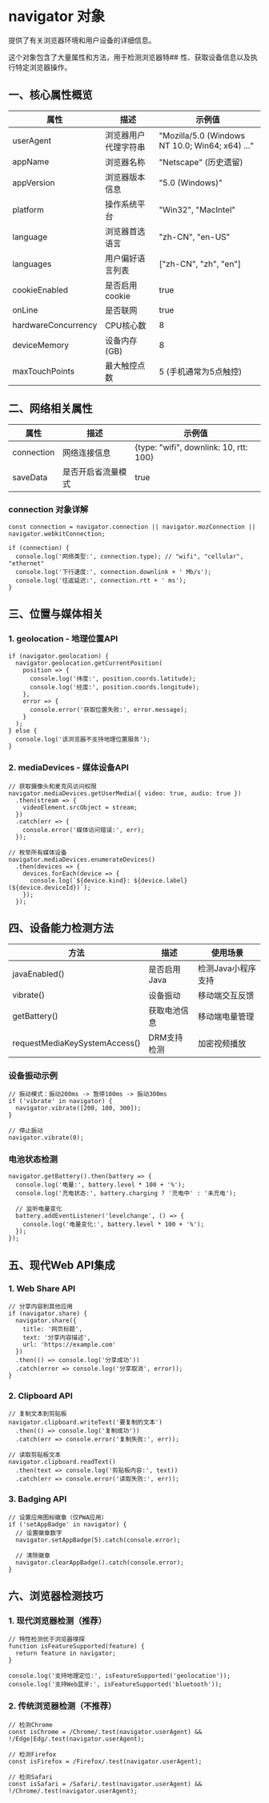 # navigator 对象
提供了有关浏览器环境和用户设备的详细信息。

这个对象包含了大量属性和方法，用于检测浏览器特## 性、获取设备信息以及执行特定浏览器操作。


## 一、核心属性概览
属性	|描述|	示例值
-|-|-
userAgent|	浏览器用户代理字符串|	"Mozilla/5.0 (Windows NT 10.0; Win64; x64) ..."
appName|	浏览器名称|	"Netscape" (历史遗留)
appVersion|	浏览器版本信息|	"5.0 (Windows)"
platform|	操作系统平台|	"Win32", "MacIntel"
language|	浏览器首选语言|	"zh-CN", "en-US"
languages|	用户偏好语言列表|	["zh-CN", "zh", "en"]
cookieEnabled|	是否启用cookie|	true
onLine|	是否联网|	true
hardwareConcurrency|	CPU核心数|	8
deviceMemory|	设备内存(GB)|	8
maxTouchPoints|	最大触控点数|	5 (手机通常为5点触控)
## 二、网络相关属性
属性	|描述|	示例值
-|-|-
connection|	网络连接信息|	{type: "wifi", downlink: 10, rtt: 100}
saveData|	是否开启省流量模式|	true

### connection 对象详解
```
const connection = navigator.connection || navigator.mozConnection || navigator.webkitConnection;

if (connection) {
  console.log('网络类型:', connection.type); // "wifi", "cellular", "ethernet"
  console.log('下行速度:', connection.downlink + ' Mb/s');
  console.log('往返延迟:', connection.rtt + ' ms');
}
```
## 三、位置与媒体相关
### 1. geolocation - 地理位置API
```
if (navigator.geolocation) {
  navigator.geolocation.getCurrentPosition(
    position => {
      console.log('纬度:', position.coords.latitude);
      console.log('经度:', position.coords.longitude);
    },
    error => {
      console.error('获取位置失败:', error.message);
    }
  );
} else {
  console.log('该浏览器不支持地理位置服务');
}
```
### 2. mediaDevices - 媒体设备API
```
// 获取摄像头和麦克风访问权限
navigator.mediaDevices.getUserMedia({ video: true, audio: true })
  .then(stream => {
    videoElement.srcObject = stream;
  })
  .catch(err => {
    console.error('媒体访问错误:', err);
  });

// 枚举所有媒体设备
navigator.mediaDevices.enumerateDevices()
  .then(devices => {
    devices.forEach(device => {
      console.log(`${device.kind}: ${device.label} (${device.deviceId})`);
    });
  });
```
## 四、设备能力检测方法
方法	|描述|	使用场景
-|-|-
javaEnabled()|	是否启用Java|	检测Java小程序支持
vibrate()|	设备振动|	移动端交互反馈
getBattery()|	获取电池信息|	移动端电量管理
requestMediaKeySystemAccess()	|DRM支持检测|	加密视频播放

### 设备振动示例
```
// 振动模式：振动200ms -> 暂停100ms -> 振动300ms
if ('vibrate' in navigator) {
  navigator.vibrate([200, 100, 300]);
}

// 停止振动
navigator.vibrate(0);
```
### 电池状态检测
```
navigator.getBattery().then(battery => {
  console.log('电量:', battery.level * 100 + '%');
  console.log('充电状态:', battery.charging ? '充电中' : '未充电');
  
  // 监听电量变化
  battery.addEventListener('levelchange', () => {
    console.log('电量变化:', battery.level * 100 + '%');
  });
});
```

## 五、现代Web API集成
### 1. Web Share API
```
// 分享内容到其他应用
if (navigator.share) {
  navigator.share({
    title: '网页标题',
    text: '分享内容描述',
    url: 'https://example.com'
  })
  .then(() => console.log('分享成功'))
  .catch(error => console.log('分享取消', error));
}
```
### 2. Clipboard API
```
// 复制文本到剪贴板
navigator.clipboard.writeText('要复制的文本')
  .then(() => console.log('复制成功'))
  .catch(err => console.error('复制失败:', err));

// 读取剪贴板文本
navigator.clipboard.readText()
  .then(text => console.log('剪贴板内容:', text))
  .catch(err => console.error('读取失败:', err));
```
### 3. Badging API
```
// 设置应用图标徽章（仅PWA应用）
if ('setAppBadge' in navigator) {
  // 设置徽章数字
  navigator.setAppBadge(5).catch(console.error);
  
  // 清除徽章
  navigator.clearAppBadge().catch(console.error);
}
```
## 六、浏览器检测技巧
### 1. 现代浏览器检测（推荐）
```
// 特性检测优于浏览器嗅探
function isFeatureSupported(feature) {
  return feature in navigator;
}

console.log('支持地理定位:', isFeatureSupported('geolocation'));
console.log('支持Web蓝牙:', isFeatureSupported('bluetooth'));
```
### 2. 传统浏览器检测（不推荐）
```
// 检测Chrome
const isChrome = /Chrome/.test(navigator.userAgent) && !/Edge|Edg/.test(navigator.userAgent);

// 检测Firefox
const isFirefox = /Firefox/.test(navigator.userAgent);

// 检测Safari
const isSafari = /Safari/.test(navigator.userAgent) && !/Chrome/.test(navigator.userAgent);
```